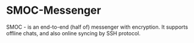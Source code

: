 # SMOC-Messenger
SMOC - is an end-to-end (half of) messenger with encryption. It supports offline chats, and also online syncing by SSH protocol.
